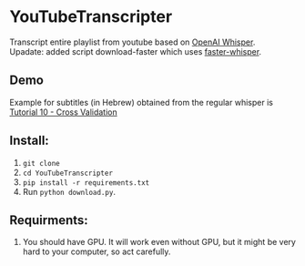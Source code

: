 # YouTubeTranscripter
Transcript entire playlist from youtube based on [OpenAI Whisper](https://github.com/openai/whisper).
<br/>
Upadate: added script download-faster which uses [faster-whisper](https://github.com/guillaumekln/faster-whisper).

## Demo
Example for subtitles (in Hebrew) obtained from the regular whisper is [Tutorial 10 - Cross Validation](https://www.youtube.com/watch?v=LHUXrLS8Xzc)

## Install:
1. `git clone`
2. `cd YouTubeTranscripter`
3. `pip install -r requirements.txt`
4. Run `python download.py`.

## Requirments:
1. You should have GPU. It will work even without GPU, but it might be very hard to your computer, so act carefully.
